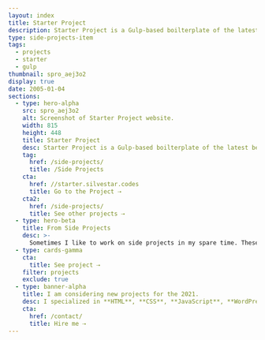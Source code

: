```yaml
---
layout: index
title: Starter Project
description: Starter Project is a Gulp-based boilterplate of the latest best practices for frontend development.
type: side-projects-item
tags:
  - projects
  - starter
  - gulp
thumbnail: spro_aej3o2
display: true
date: 2005-01-04
sections:
  - type: hero-alpha
    src: spro_aej3o2
    alt: Screenshot of Starter Project website.
    width: 815
    height: 448
    title: Starter Project
    desc: Starter Project is a Gulp-based boilterplate of the latest best practices for frontend development.
    tag:
      href: /side-projects/
      title: /Side Projects
    cta:
      href: //starter.silvestar.codes
      title: Go to the Project ⇢
    cta2:
      href: /side-projects/
      title: See other projects ⇢
  - type: hero-beta
    title: From Side Projects
    desc: >-
      Sometimes I like to work on side projects in my spare time. These are my other open-source side projects.
  - type: cards-gamma
    cta:
      title: See project ⇢
    filter: projects
    exclude: true
  - type: banner-alpha
    title: I am considering new projects for the 2021.
    desc: I specialized in **HTML**, **CSS**, **JavaScript**, **WordPress**, **Shopify**, and **JAMstack** technologies.
    cta:
      href: /contact/
      title: Hire me ⇢
---
```

